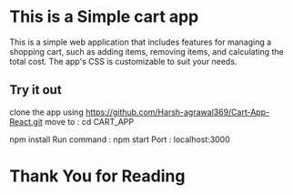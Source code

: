 # This is a Simple cart app 

This is a simple web application that includes features for managing a shopping cart, such as adding items, removing items, and calculating the total cost. The app's CSS is customizable to suit your needs.

## Try it out

clone the app using https://github.com/Harsh-agrawal369/Cart-App-React.git
move to : cd CART_APP

npm install
Run command : npm start
Port : localhost:3000

# Thank You for Reading
